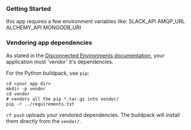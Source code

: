 ### Getting Started
this app requires a few environment variables like:
SLACK_API 
AMQP_URL 
ALCHEMY_API 
MONGODB_URI

### Vendoring app dependencies
As stated in the [Disconnected Environments documentation](https://github.com/cf-buildpacks/buildpack-packager/blob/master/doc/disconnected_environments.md), your application must 'vendor' it's dependencies.

For the Python buildpack, use ```pip```:

```shell 
cd <your app dir>
mkdir -p vendor
cd vendor
# vendors all the pip *.tar.gz into vendor/
pip -r ../requirements.txt
```

```cf push``` uploads your vendored dependencies. The buildpack will install them directly from the `vendor/`.